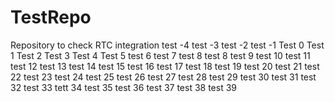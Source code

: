 TestRepo
========

Repository to check RTC integration
test -4
test -3
test -2
test -1
Test 0
Test 1
Test 2
Test 3
Test 4
Test 5
test 6
test 7
test 8
test 8
test 9
test 10
test 11
test 12
test 13
test 14
test 15
test 16
test 17
test 18
test 19
test 20
test 21
test 22
test 23
test 24
test 25
test 26
test 27
test 28
test 29
test 30
test 31
test 32
test 33
tett 34
test 35
test 36
test 37
test 38
test 39
